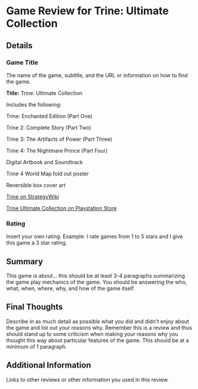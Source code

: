 # Game Review for Trine: Ultimate Collection

## Details

### Game Title

The name of the game, subtitle, and the URL or information on how to find
the game.

**Title:** Trine: Ultimate Collection

Includes the following:

Trine: Enchanted Edition (Part One)

Trine 2: Complete Story (Part Two)

Trine 3: The Artifacts of Power (Part Three)

Trine 4: The Nightmare Prince (Part Four)

Digital Artbook and Soundtrack

Trine 4 World Map fold out poster

Reversible box cover art

[Trine on StrategyWiki](https://strategywiki.org/wiki/Trine)

[Trine Ultimate Collection on Playstation Store](https://store.playstation.com/en-us/product/UP4029-CUSA10755_00-TRINEULTIMATECOL)

### Rating

Insert your own rating.
Example: I rate games from 1 to 5 stars and I give this game a 3 star rating.

## Summary

This game is about... this should be at least 3-4 paragraphs summarizing the
game play mechanics of the game. You should be answering the who, what,
when, where, why, and how of the game itself.

## Final Thoughts

Describe in as much detail as possible what you did and didn't enjoy about the
game and list out your reasons why. Remember this is a review and thus should
stand up to some criticism when making your reasons why you thought this way
about particular features of the game. This should be at a minimum of 1
paragraph.

## Additional Information

Links to other reviews or other information you used in this review.
